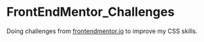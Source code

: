 # FrontEndMentor_Challenges
Doing challenges from [frontendmentor.io](https://www.frontendmentor.io/solutions) to improve my CSS skills.
